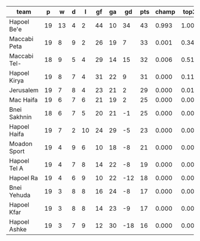 |     team     | p  | w  | d | l  | gf | ga | gd  | pts | champ | top2  | top3  | top4  |  5-7  | bot4  | bot3  | bot2  |
|--------------|----|----|---|----|----|----|-----|-----|-------|-------|-------|-------|-------|-------|-------|-------|
| Hapoel Be'e  | 19 | 13 | 4 |  2 | 44 | 10 |  34 |  43 | 0.993 | 1.000 | 1.000 | 1.000 | 0.000 | 0.000 | 0.000 | 0.000|
| Maccabi Peta | 19 |  8 | 9 |  2 | 26 | 19 |   7 |  33 | 0.001 | 0.346 | 0.711 | 0.899 | 0.101 | 0.000 | 0.000 | 0.000|
| Maccabi Tel- | 18 |  9 | 5 |  4 | 29 | 14 |  15 |  32 | 0.006 | 0.517 | 0.800 | 0.921 | 0.078 | 0.000 | 0.000 | 0.000|
| Hapoel Kirya | 19 |  8 | 7 |  4 | 31 | 22 |   9 |  31 | 0.000 | 0.115 | 0.356 | 0.691 | 0.304 | 0.000 | 0.000 | 0.000|
| Jerusalem    | 19 |  7 | 8 |  4 | 23 | 21 |   2 |  29 | 0.000 | 0.011 | 0.065 | 0.233 | 0.695 | 0.001 | 0.000 | 0.000|
| Mac Haifa    | 19 |  6 | 7 |  6 | 21 | 19 |   2 |  25 | 0.000 | 0.003 | 0.024 | 0.104 | 0.721 | 0.007 | 0.002 | 0.000|
| Bnei Sakhnin | 18 |  6 | 7 |  5 | 20 | 21 |  -1 |  25 | 0.000 | 0.008 | 0.042 | 0.146 | 0.698 | 0.007 | 0.003 | 0.000|
| Hapoel Haifa | 19 |  7 | 2 | 10 | 24 | 29 |  -5 |  23 | 0.000 | 0.000 | 0.001 | 0.005 | 0.183 | 0.165 | 0.072 | 0.021|
| Moadon Sport | 19 |  4 | 9 |  6 | 10 | 18 |  -8 |  21 | 0.000 | 0.000 | 0.000 | 0.001 | 0.074 | 0.377 | 0.205 | 0.082|
| Hapoel Tel A | 19 |  4 | 7 |  8 | 14 | 22 |  -8 |  19 | 0.000 | 0.000 | 0.000 | 0.001 | 0.105 | 0.312 | 0.176 | 0.076|
| Hapoel Ra    | 19 |  4 | 6 |  9 | 10 | 22 | -12 |  18 | 0.000 | 0.000 | 0.000 | 0.000 | 0.022 | 0.664 | 0.470 | 0.284|
| Bnei Yehuda  | 19 |  3 | 8 |  8 | 16 | 24 |  -8 |  17 | 0.000 | 0.000 | 0.000 | 0.000 | 0.011 | 0.714 | 0.541 | 0.330|
| Hapoel Kfar  | 19 |  3 | 8 |  8 | 14 | 23 |  -9 |  17 | 0.000 | 0.000 | 0.000 | 0.000 | 0.007 | 0.809 | 0.661 | 0.458|
| Hapoel Ashke | 19 |  3 | 7 |  9 | 12 | 30 | -18 |  16 | 0.000 | 0.000 | 0.000 | 0.000 | 0.001 | 0.943 | 0.870 | 0.746|
